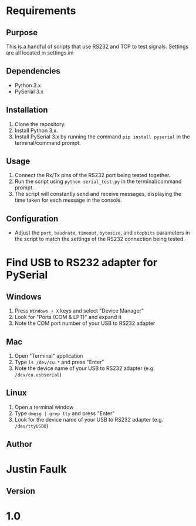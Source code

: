 # Requirements

## Purpose

This is a handful of scripts that use RS232 and TCP to test signals. Settings are all located in settings.ini

## Dependencies

- Python 3.x
- PySerial 3.x

## Installation

1. Clone the repository.
2. Install Python 3.x.
3. Install PySerial 3.x by running the command `pip install pyserial` in the terminal/command prompt.

## Usage

1. Connect the Rx/Tx pins of the RS232 port being tested together.
2. Run the script using `python serial_test.py` in the terminal/command prompt.
3. The script will constantly send and receive messages, displaying the time taken for each message in the console.

## Configuration

- Adjust the `port`, `baudrate`, `timeout`, `bytesize`, and `stopbits` parameters in the script to match the settings of the RS232 connection being tested.

# Find USB to RS232 adapter for PySerial

## Windows

1. Press `Windows + X` keys and select "Device Manager"
2. Look for "Ports (COM & LPT)" and expand it
3. Note the COM port number of your USB to RS232 adapter

## Mac

1. Open "Terminal" application
2. Type `ls /dev/cu.*` and press "Enter"
3. Note the device name of your USB to RS232 adapter (e.g. `/dev/cu.usbserial`)

## Linux

1. Open a terminal window
2. Type `dmesg | grep tty` and press "Enter"
3. Look for the device name of your USB to RS232 adapter (e.g. `/dev/ttyUSB0`)

## Author

# Justin Faulk

## Version

# 1.0
